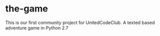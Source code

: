 the-game
========

This is our first community project for UnitedCodeClub. A texted based adventure game in Python 2.7
